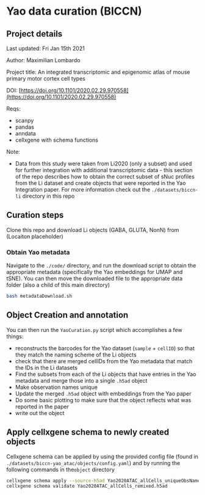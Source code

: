 # Yao data curation (BICCN)

## Project details

Last updated: Fri Jan 15th 2021

Author: Maximilian Lombardo

Project title: An integrated transcriptomic and epigenomic atlas of mouse primary motor cortex cell types

DOI: [https://doi.org/10.1101/2020.02.29.970558](https://doi.org/10.1101/2020.02.29.970558)

Reqs:

- scanpy
- pandas
- anndata
- cellxgene with schema functions

Note:
- Data from this study were taken from Li2020 (only a subset) and used for further integration with additional transcriptomic data - this section of the repo describes how to obtain the correct subset of sNuc profiles from the Li dataset and create objects that were reported in the Yao Integration paper. For more information check out the `./datasets/biccn-li` directory in this repo

## Curation steps

Clone this repo and download Li objects (GABA, GLUTA, NonN) from (Locaiton placeholder)

### Obtain Yao metadata

Navigate to the `./code/` directory, and run the download script to obtain the appropriate metadata (specifically the Yao embeddings for UMAP and tSNE). You can then move the downloaded file to the appropriate data folder (also a child of this main directory)

```bash
bash metadataDownload.sh
```



## Object Creation and annotation

You can then run the `YaoCuration.py` script which accomplishes a few things:

- reconstructs the barcodes for the Yao dataset (`sample` + `cellID`) so that they match the naming scheme of the Li objects
- check that there are merged cellIDs from the Yao metadata that match the IDs in the Li datasets
- Find the subsets from each of the Li objects that have entries in the Yao metadata and merge those into a single `.h5ad` object
- Make observation names unique
- Update the merged `.h5ad` object with embeddings from the Yao paper
- Do some basic plotting to make sure that the object reflects what was reported in the paper
- write out the object


## Apply cellxgene schema to newly created objects

Cellxgene schema can be applied by using the provided config file (found in `./datasets/biccn-yao_atac/objects/config.yaml`) and by running the following commands in the`object` directory

```bash
cellxgene schema apply --source-h5ad Yao2020ATAC_allCells_uniqueObsNames.h5ad --remix-config config.yaml --output-filename Yao2020ATAC_allCells_remixed.h5ad 
cellxgene schema validate Yao2020ATAC_allCells_remixed.h5ad
```



